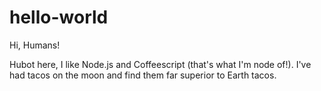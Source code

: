 # hello-world

Hi, Humans!



Hubot here, I like Node.js and Coffeescript (that's what I'm node of!).
I've had tacos on the moon and find them far superior to Earth tacos.
